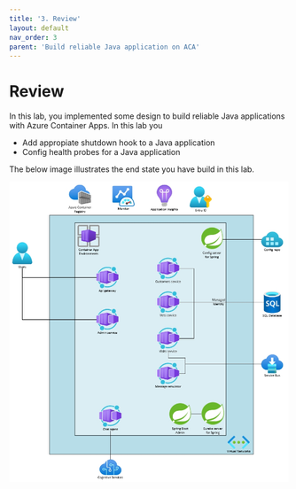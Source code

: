 ```yaml
---
title: '3. Review'
layout: default
nav_order: 3
parent: 'Build reliable Java application on ACA'
---
```


# Review

In this lab, you implemented some design to build reliable Java applications with Azure Container Apps. In this lab you

- Add appropiate shutdown hook to a Java application
- Config health probes for a Java application


The below image illustrates the end state you have build in this lab.

![lab 10 overview](../../images/acalab10.png)
